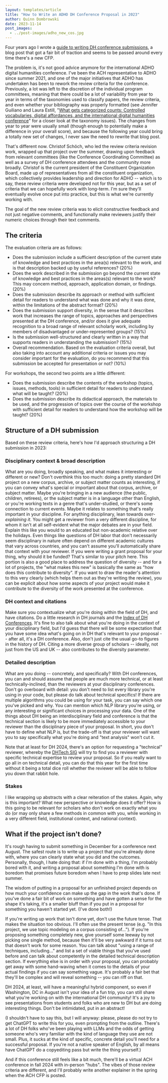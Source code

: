 ```yaml
---
layout: templates/article
title: "How to Write an ADHO DH Conference Proposal in 2023"
author: Quinn Dombrowski
date: 2023-11-14
post_images:
  - ../post-images/adho_new_cos.jpg
---
```


Four years ago I wrote a [guide to writing DH conference submissions](https://digitalhumanities.stanford.edu/guide-writing-dh-conference-submissions/), a blog post that got a fair bit of traction and seems to be passed around every time there's a new CFP.

The problem is, it's not good advice anymore for the international ADHO digital humanities conference. I've been the ACH representative to ADHO since summer 2021, and one of the major initiatives that ADHO has undertaken has been to rework the review criteria for the conference. Previously, a lot was left to the discretion of the individual program committees, meaning that there could be a lot of variability from year to year in terms of the taxonomies used to classify papers, the review criteria, and even whether your bibliography was properly formatted (see Jennifer Guiliano and Laura Estill, "[What gets categorized counts: Controlled vocabularies, digital affordances, and the international digital humanities conference](https://doi.org/10.1093/llc/fqac091)" for a closer look at the taxonomy issues). The changes from year to year were usually small (though enough to potentially make a difference in your overall score), and because the following year could bring a totally new set of changes, I never saw the need to rewrite that blog post.

That's different now. Christof Schöch, who led the review criteria revision work, wrapped up that project over the summer, drawing upon feedback from relevant committees (like the Conference Coordinating Committee) as well as a survey of DH conference attendees and the community more broadly. Christof is the current president of the Constituent Organization Board, made up of representatives from all the constituent organization, which collectively provides leadership and direction for ADHO -- which is to say, these review criteria were developed not for this year, but as a set of criteria that we can hopefully work with long-term. I'm sure they'll eventually evolve once put into practice, but this is what we're currently working with. 

The goal of the new review criteria was to elicit constructive feedback and not just negative comments, and functionally make reviewers justify their numeric choices through their text comments. 

## The criteria

The evaluation criteria are as follows:

- Does the submission include a sufficient description of the current state of knowledge and best practices in the area(s) relevant to the work, and is that description backed up by useful references? (20%)
- Does the work described in the submission go beyond the current state of knowledge and best practices in the areas(s) relevant to the work? This may concern method, approach, application domain, or findings. (20%)
- Does the submission describe its approach or method with sufficient detail for readers to understand what was done and why it was done, within the limitations of the abstract format? (20%)
- Does the submission support diversity, in the sense that it describes work that increases the range of topics, approaches and perspectives presented at the DH conference, and/or does it give adequate recognition to a broad range of relevant scholarly work, including by members of disadvantaged or under-represented groups? (15%)
- Is the submission well-structured and clearly written in a way that supports readers in understanding the submission? (15%)
- Overall recommendation. Based on the evaluation criteria overall, but also taking into account any additional criteria or issues you may consider important for the evaluation, do you recommend that this submission be accepted for presentation or not? (10%)


For workshops, the second two points are a little different:

- Does the submission describe the contents of the workshop (topics, issues, methods, tools) in sufficient detail for readers to understand what will be taught? (20%)
- Does the submission describe its didactical approach, the materials to be used, and the progression of topics over the course of the workshop with sufficient detail for readers to understand how the workshop will be taught? (20%)

## Structure of a DH submission

Based on these review criteria, here's how I'd approach structuring a DH submission in 2023:

### Disciplinary context & broad description
What are you doing, broadly speaking, and what makes it interesting or different or new? Don't overthink this too much: doing a pretty standard DH project on a new corpus, archive, or subject matter counts as interesting, if you can convey what's special or important about that corpus, archive, or subject matter. Maybe you're bringing in a new audience (the public, children, retirees), or the subject matter is in a language other than English, or you're working texts in a genre that's under-studied, or there's some connection to current events. Maybe it relates to something that's really important in your discipline. For anything disciplinary, lean towards *over-explaining it*. You might get a reviewer from a very different discipline, for whom it isn't at all self-evident what the major debates are in your field. Explain this like you would to an educated but non-academic relative over the holidays. Even things like questions of DH labor that don't necessarily seem disciplinary in nature often depend on different academic cultures that vary across countries, and you can't assume you'll automatically share that context with your reviewer. If you were writing a grant proposal for your thing, why should it be funded? That's similar to your pitch here. This portion is also a good place to address the question of diversity -- and for a lot of projects, the "what makes this new" is basically the same as "how does this contribute to diversity". If you want to draw the reader's attention to this very clearly (which helps them out as they're writing the review), you can be explicit about how some aspects of your project would make it contribute to the diversity of the work presented at the conference. 

### DH context and citations
Make sure you contextualize what you're doing within the field of DH, and have citations. Do a little research in DH journals and the [Index of DH Conferences](https://dh-abstracts.library.virginia.edu/). It's fine to also talk about what you're doing in the context of your disciplinary field, but I'd guess that there will be some expectation that you have some idea what's going on in DH that's relevant to your proposal -- after all, it's a DH conference. Also, don't just cite the usual go-to figures in the history of DH. Citing a more diverse group of scholars -- ideally, not just from the US and UK -- also contributes to the diversity parameter.

### Detailed description

What are you doing -- concretely, and specifically? With DH conferences, you can and should assume that people are much more technical, or at least technically-inclined, than the reviewers at your disciplinary conferences. Don't go overboard with detail: you don't need to list every library you're using in your code, but please do talk about technical specifics! If there are multiple algorithms you could be using for your task, you can say which one you've picked and why. You can mention which NLP library you're using, or any interesting or significant choices in processing your data. One of the things about DH being an interdisciplinary field and conference is that the technical section is likely to be more immediately accessible to your reviewer than the disciplinary piece of your proposal. In short, you don't have to define what NLP is, but the trade-off is that your reviewer will want you to say specifically what you're doing and "text analysis" won't cut it. 

Note that at least for DH 2024, there's an option for requesting a "technical" reviewer, whereby the [DHTech SIG](https://dh-tech.github.io/) will try to find you a reviewer with specific technical expertise to review your proposal. So if you really want to go all in on technical detail, you can do that this year for the first time without it being a total dice roll whether the reviewer will be able to follow you down that rabbit hole.

### Stakes

I like wrapping up abstracts with a clear reiteration of the stakes. Again, why is this important? What new perspective or knowledge does it offer? How is this going to be relevant for scholars who don't work on exactly what you do (or may only share a few methods in common with you, while working in a very different field, institutional context, and national context).

## What if the project isn't done?

It's rough having to submit something in December for a conference next August. The safest route is to write up a project that you're already done with, where you can clearly state what you did and the outcomes. Personally, though, I hate doing that: if I'm done with a thing, I'm probably bored with it, and writing a proposal about something I'm done with is boredom that promises future boredom when I have to prep slides late next summer.

The wisdom of putting in a proposal for an unfinished project depends on how much your confidence can make up the gap in the work that's done. If you've done a fair bit of work on something and have gotten a sense for the shape it's taking, it's a smaller bluff than if you put in a proposal for something you haven't started yet. (I've done both!)

If you're writing up work that isn't done yet, don't use the future tense. That makes the situation too obvious. I'll often use the present tense (e.g. "In this project, we use topic modeling on a corpus consisting of..."). If you're proposing something completely new, give yourself some leeway by not picking one single method, because then it'll be very awkward if it turns out that doesn't work for some reason. You can talk about "using a range of techniques, including..." and list a set of viable things that you've used before and can talk about competently in the detailed technical description section. If everything else is in order with your proposal, you can probably get away with some hand-waving when it comes to the details of your actual findings if you can say something vague. It's probably a fair bet that they'll be complex and will reveal something -- you can riff on that.

DH 2024, at least, will have a meaningful hybrid component, so even if Washington, DC in August isn't your idea of a fun trip, you can still share what you're working on with the international DH community! It's a joy to see presentations from students and folks who are new to DH but are doing interesting things. Don't be intimidated, put in an abstract! 

(I shouldn't have to say this, but I will anyway: please, please do not try to get ChatGPT to write this for you, even prompting from the outline. There's a lot of DH folks who've been playing with LLMs and the odds of getting someone who's very familiar with the kind of language they use are not small. Plus, it sucks at the kind of specific, concrete detail you'll need for a successful proposal. If you're not a native speaker of English, by all means have ChatGPT do a copyediting pass but write the thing yourself.)

And if this conference still feels like a bit much, there'll be a virtual ACH conference in fall 2024 with in-person "hubs". The vibes of those review criteria are different, and I'll probably write another explainer in the spring when the ACH CFP is posted.